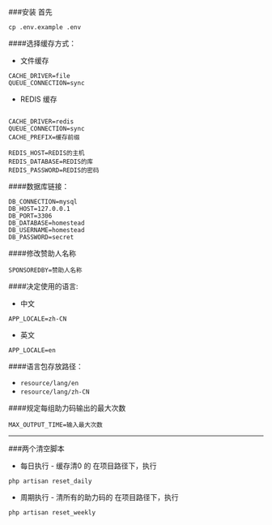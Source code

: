 ###安装
首先 
```
cp .env.example .env
```
  
####选择缓存方式：
- 文件缓存
```
CACHE_DRIVER=file
QUEUE_CONNECTION=sync
```
- REDIS 缓存
```

CACHE_DRIVER=redis
QUEUE_CONNECTION=sync
CACHE_PREFIX=缓存前缀

REDIS_HOST=REDIS的主机
REDIS_DATABASE=REDIS的库
REDIS_PASSWORD=REDIS的密码
```


####数据库链接：
```
DB_CONNECTION=mysql
DB_HOST=127.0.0.1
DB_PORT=3306
DB_DATABASE=homestead
DB_USERNAME=homestead
DB_PASSWORD=secret
```

####修改赞助人名称
```
SPONSOREDBY=赞助人名称
```

####决定使用的语言:
- 中文
```
APP_LOCALE=zh-CN
```
- 英文
```
APP_LOCALE=en
```
####语言包存放路径：
- `resource/lang/en`
- `resource/lang/zh-CN`

####规定每组助力码输出的最大次数
```
MAX_OUTPUT_TIME=输入最大次数
```
----
###两个清空脚本
- 每日执行 - 缓存清0 的
在项目路径下，执行 
```
php artisan reset_daily
```


- 周期执行 - 清所有的助力码的
在项目路径下，执行 
```
php artisan reset_weekly
```
